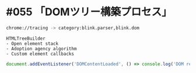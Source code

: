 # #055 「DOMツリー構築プロセス」

```bash
chrome://tracing -> category:blink.parser,blink.dom
```

```text
HTMLTreeBuilder
- Open element stack
- Adoption agency algorithm
- Custom element callbacks
```

```javascript
document.addEventListener('DOMContentLoaded', () => console.log('DOM ready'));
```
